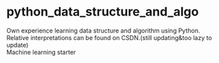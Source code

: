 # python_data_structure_and_algo
Own experience learning data structure and algorithm using Python.
Relative interpretations can be found on CSDN.(still updating&too lazy to update)
<br>
Machine learning starter
